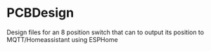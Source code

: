 # PCBDesign

Design files for an 8 position switch that can to output its position to MQTT/Homeassistant using ESPHome
